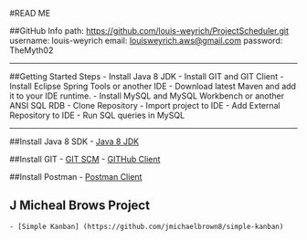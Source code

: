 #READ ME

##GitHub Info
	path: 		<https://github.com/louis-weyrich/ProjectScheduler.git>
	username: 	louis-weyrich
	email: 		louisweyrich.aws@gmail.com
	password:  	TheMyth02

---

##Getting Started Steps
	- Install Java 8 JDK
	- Install GIT and GIT Client
	- Install Eclipse Spring Tools or another IDE
	- Download latest Maven and add it to your IDE runtime.
	- Install MySQL and MySQL Workbench or another ANSI SQL RDB
	- Clone Repository
	- Import project to IDE
	- Add External Repository to IDE
	- Run SQL queries in MySQL

---

##Install Java 8 SDK
	- [Java 8 JDK](https://www.oracle.com/technetwork/java/javase/downloads/jdk8-downloads-2133151.html)

##Install GIT
	- [GIT SCM](https://git-scm.com/downloads)
	- [GITHub Client](https://desktop.github.com/)

##Install Postman
	- [Postman Client](https://www.getpostman.com/downloads)
	
## J Micheal Brows Project
	- [Simple Kanban] (https://github.com/jmichaelbrown8/simple-kanban)
